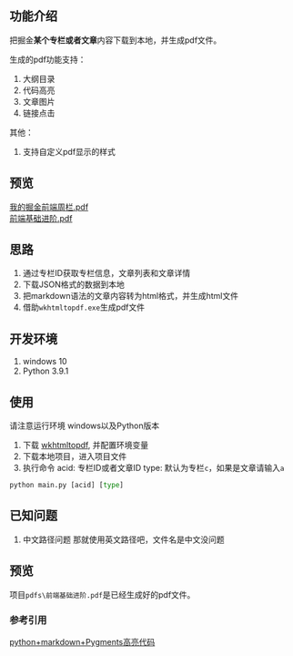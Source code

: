 

## 功能介绍
把掘金**某个专栏或者文章**内容下载到本地，并生成pdf文件。

生成的pdf功能支持：
1. 大纲目录
2. 代码高亮
3. 文章图片
4. 链接点击

其他：
1. 支持自定义pdf显示的样式

## 预览
[我的掘金前端周栏.pdf](./pdfs/我的掘金前端周栏.pdf)     
[前端基础进阶.pdf](./pdfs/前端基础进阶.pdf)     

## 思路

1. 通过专栏ID获取专栏信息，文章列表和文章详情
2. 下载JSON格式的数据到本地
3. 把markdown语法的文章内容转为html格式，并生成html文件
4. 借助`wkhtmltopdf.exe`生成pdf文件



## 开发环境
1.  windows 10
2.  Python 3.9.1

## 使用

请注意运行环境 windows以及Python版本

1. 下载 [wkhtmltopdf](https://wkhtmltopdf.org/), 并配置环境变量
2. 下载本地项目，进入项目文件
3. 执行命令 
acid: 专栏ID或者文章ID
type: 默认为专栏`c`，如果是文章请输入`a`
```python   
python main.py [acid] [type]

```

## 已知问题
1. 中文路径问题
    那就使用英文路径吧，文件名是中文没问题


## 预览
项目`pdfs\前端基础进阶.pdf`是已经生成好的pdf文件。


### 参考引用

[python+markdown+Pygments高亮代码](https://blog.csdn.net/JONE_WUQINGJIANG/article/details/100511760)

